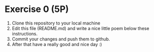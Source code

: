  # Exercise 0 (5P)

1) Clone this repository to your local machine
2) Edit this file (README.md) and write a nice little poem below these instructions.
3) Commit your changes and push them to github.
4) After that have a really good and nice day :)

